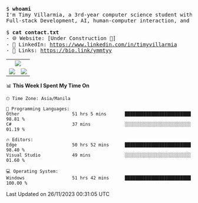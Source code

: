 <pre>
$ <strong>whoami</strong>
I'm Timy Villarmia, a 3rd-year computer science student with a wide range of interests 
Full-stack Development, AI, human-computer interaction, and everything in between.
  
$ <strong>cat contact.txt</strong>
- 🌐 Website: [Under Construction 🚧]
- 💼 LinkedIn: <a href="https://www.linkedin.com/in/timyvillarmia">https://www.linkedin.com/in/timyvillarmia</a>  
- 🔗 Links: <a href="https://bio.link/ymmtyy">https://bio.link/ymmtyy</a>  
</pre>

<table align="center" width="100%"> 
  <tr> 
    <td align="center" colspan="2"> 
     <img src="https://github-profile-summary-cards.vercel.app/api/cards/profile-details?username=TimyVillarmia&theme=dark"/>
    </td> 
  </tr> 
   <tr> 
    <td align="center"> 
       <img src="https://github-readme-stats.vercel.app/api?username=TimyVillarmia&show_icons=true&theme=dark" />
    </td> 
    <td align="center">
      <img src="https://github-readme-stats.vercel.app/api/top-langs/?username=TimyVillarmia&layout=compact&count_private=true&theme=dark"/>
    </td> 
   </tr> 
</table>

<!--START_SECTION:waka-->
📊 **This Week I Spent My Time On** 

```text
🕑︎ Time Zone: Asia/Manila

💬 Programming Languages: 
Other                    51 hrs 5 mins       █████████████████████████   98.81 % 
C#                       37 mins             ░░░░░░░░░░░░░░░░░░░░░░░░░   01.19 % 

🔥 Editors: 
Edge                     50 hrs 52 mins      █████████████████████████   98.40 % 
Visual Studio            49 mins             ░░░░░░░░░░░░░░░░░░░░░░░░░   01.60 % 

💻 Operating System: 
Windows                  51 hrs 42 mins      █████████████████████████   100.00 % 
```


 Last Updated on 26/11/2023 00:31:05 UTC
<!--END_SECTION:waka--> 




                                                                                                           
                                                               
                                                                                                     


